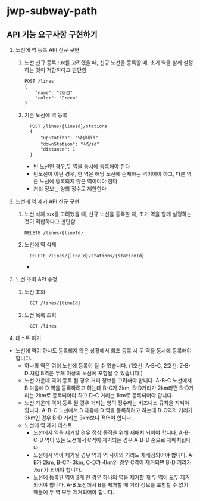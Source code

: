 # jwp-subway-path

## API 기능 요구사항 구현하기

1. 노선에 역 등록 API 신규 구현
    1. 노선 신규 등록
       :ux를 고려했을 때, 신규 노선을 등록할 때, 초기 역을 함께 설정하는 것이 적합하다고 판단함
         ```
         POST /lines
         {
             "name": "2호선"
             "color": "Green"
         }
         ```

    2. 기존 노선에 역 등록
       ```
         POST /lines/{lineId}/stations
         {
             "upStation": "낙성대id"
             "downStation": "사당id"
             "distance": 1
         }
         ```
        - 빈 노선인 경우,두 역을 동시에 등록해야 한다
        - 빈노선이 아닌 경우, 한 역은 해당 노선에 존재하는 역이어야 하고, 다른 역은 노선에 등록되지 않은 역이어야 한다 
        - 거리 정보는 양의 정수로 제한한다

2. 노선에 역 제거 API 신규 구현
    1. 노선 삭제
       :ux를 고려했을 때, 신규 노선을 등록할 때, 초기 역을 함께 설정하는 것이 적합하다고 판단함
         ```
         DELETE /lines/{lineId}
         ```

    2. 노선에 역 삭제
       ```
         DELETE /lines/{lineId}/stations/{stationId}
       ```
       - 
3. 노선 조회 API 수정
    1. 노선 조회
        ```
          GET /lines/{lineId}
        ```
    
    2. 노선 목록 조회
        ```
          GET /lines
        ```
      

4. 테스트 하기
 - 노선에 역이 하나도 등록되지 않은 상황에서 최초 등록 시 두 역을 동시에 등록해야 합니다. 
   - 하나의 역은 여러 노선에 등록이 될 수 있습니다.
     (1호선: A-B-C, 2호선: Z-B-D 처럼 B역은 두개 이상의 노선에 포함될 수 있습니다.)
   - 노선 가운데 역이 등록 될 경우 거리 정보를 고려해야 합니다.
     A-B-C 노선에서 B 다음에 D 역을 등록하려고 하는데
     B-C가 3km, B-D거리가 2km라면 B-D거리는 2km로 등록되어야 하고 D-C 거리는 1km로 등록되어야 합니다.
   - 노선 가운데 역이 등록 될 경우 거리는 양의 정수라는 비즈니스 규칙을 지켜야 합니다. 
     A-B-C 노선에서 B 다음에 D 역을 등록하려고 하는데
     B-C역의 거리가 3km인 경우 B-D 거리는 3km보다 적어야 합니다.
   - 노선에 역 제거 테스트
     - 노선에서 역을 제거할 경우 정상 동작을 위해 재배치 되어야 합니다.
        A-B-C-D 역이 있는 노선에서 C역이 제거되는 경우 A-B-D 순으로 재배치됩니다.
     - 노선에서 역이 제거될 경우 역과 역 사이의 거리도 재배정되어야 합니다. 
       A-B가 2km, B-C가 3km, C-D가 4km인 경우 C역이 제거되면 B-D 거리가 7km가 되어야 합니다.
     - 노선에 등록된 역이 2개 인 경우 하나의 역을 제거할 때 두 역이 모두 제거되어야 합니다. 
       A-B 노선에서 B를 제거할 때 거리 정보를 포함할 수 없기 때문에 두 역 모두 제거되어야 합니다.
